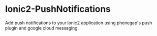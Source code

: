 # Ionic2-PushNotifications

Add push notifications to your ionic2 application using phonegap's push plugin and google cloud messaging.
